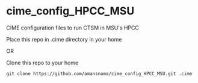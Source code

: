 # cime_config_HPCC_MSU

CIME configuration files to run CTSM in MSU's HPCC

Place this repo in .cime directory in your home

OR 

Clone this repo to your home

`git clone https://github.com/amansnama/cime_config_HPCC_MSU.git .cime`